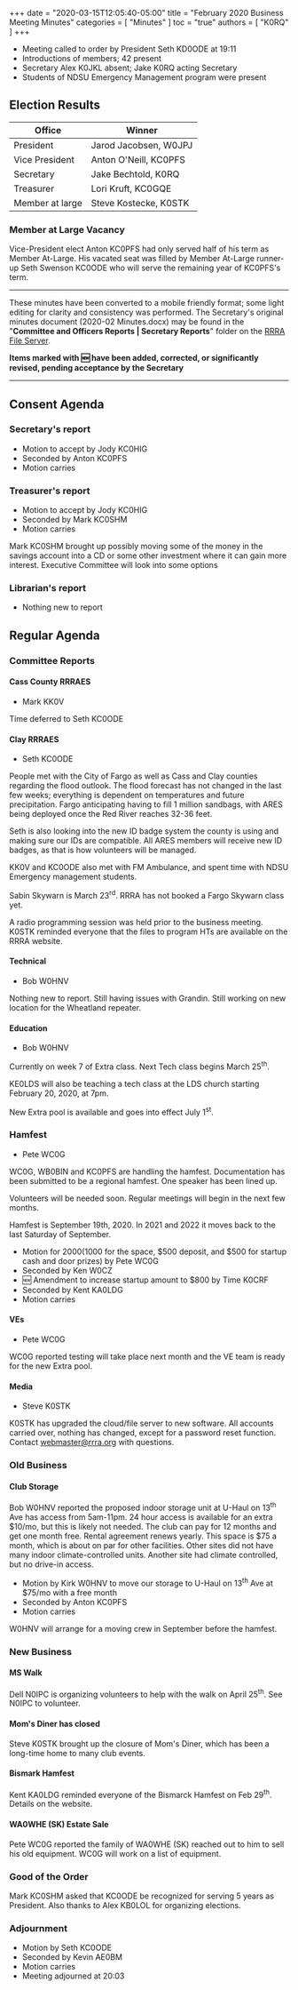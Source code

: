 +++
date = "2020-03-15T12:05:40-05:00"
title = "February 2020 Business Meeting Minutes"
categories = [ "Minutes" ]
toc = "true"
authors = [ "K0RQ" ]
+++
* Meeting called to order by President Seth KD0ODE at 19:11
* Introductions of members; 42 present
* Secretary Alex K0JKL absent; Jake K0RQ acting Secretary
* Students of NDSU Emergency Management program were present

## Election Results

| Office | Winner  |
| ------ | ------- |
| President | Jarod Jacobsen, W0JPJ |
| Vice President | Anton O'Neill, KC0PFS |
| Secretary | Jake Bechtold, K0RQ |
| Treasurer | Lori Kruft, KC0GQE |
| Member at large | Steve Kostecke, K0STK |

### Member at Large Vacancy

Vice-President elect Anton KC0PFS had only served half of his term
as Member At-Large. His vacated seat was filled by Member At-Large
runner-up Seth Swenson KC0ODE who will serve the remaining year of
KC0PFS's term.

<!--more-->

---

These minutes have been converted to a mobile friendly format; some light
editing for clarity and consistency was performed. The Secretary's original
minutes document (2020-02 Minutes.docx) may be found in the
"**Committee and Officers Reports | Secretary Reports**" folder on the
[RRRA File Server](https://cloud.rrra.org/). 

**Items marked with :new: have been added, corrected, or significantly
revised, pending acceptance by the Secretary**

---

## Consent Agenda 

### Secretary's report
* Motion to accept by Jody KC0HIG
* Seconded by Anton KC0PFS
* Motion carries

### Treasurer's report
* Motion to accept by Jody KC0HIG
* Seconded by Mark KC0SHM
* Motion carries

Mark KC0SHM brought up possibly moving some of the money in the savings
account into a CD or some other investment where it can gain more
interest. Executive Committee will look into some options

### Librarian's report
* Nothing new to report

## Regular Agenda

### Committee Reports 

#### Cass County RRRAES
* Mark KK0V

Time deferred to Seth KC0ODE

#### Clay RRRAES
* Seth KC0ODE

People met with the City of Fargo as well as Cass and Clay counties
regarding the flood outlook. The flood forecast has not changed in the
last few weeks; everything is dependent on temperatures and future
precipitation. Fargo anticipating having to fill 1 million sandbags,
with ARES being deployed once the Red River reaches 32-36 feet.

Seth is also looking into the new ID badge system the county is using
and making sure our IDs are compatible. All ARES members will receive
new ID badges, as that is how volunteers will be managed.

KK0V and KC0ODE also met with FM Ambulance, and spent time with NDSU
Emergency management students.

Sabin Skywarn is March 23<sup>rd</sup>. RRRA has not booked a Fargo
Skywarn class yet.

A radio programming session was held prior to the business meeting.
K0STK reminded everyone that the files to program HTs are available on
the RRRA website.


#### Technical
* Bob W0HNV

Nothing new to report. Still having issues with Grandin. Still working
on new location for the Wheatland repeater.

#### Education
* Bob W0HNV

Currently on week 7 of Extra class.  Next Tech class begins March 25<sup>th</sup>.

KE0LDS will also be teaching a tech class at the LDS church starting February
20, 2020, at 7pm.

New Extra pool is available and goes into effect July 1<sup>st</sup>.

### Hamfest
* Pete WC0G

WC0G, WB0BIN and KC0PFS are handling the hamfest. Documentation has
been submitted to be a regional hamfest. One speaker has been lined up.

Volunteers will be needed soon. Regular meetings will begin in the next
few months.

Hamfest is September 19th, 2020. In 2021 and 2022 it moves back to the
last Saturday of September.

* Motion for $2000 ($1000 for the space, $500 deposit, and $500 for startup cash and door prizes) by Pete WC0G
* Seconded by Ken W0CZ
* :new: Amendment to increase startup amount to $800 by Time K0CRF
* Seconded by Kent KA0LDG
* Motion carries

#### VEs
* Pete WC0G

WC0G reported testing will take place next month and the VE team is ready for the new Extra pool.

#### Media
* Steve K0STK

K0STK has upgraded the cloud/file server to new software. All accounts
carried over, nothing has changed, except for a password reset function.
Contact webmaster@rrra.org with questions.


### Old Business

#### Club Storage

Bob W0HNV reported the proposed indoor storage unit at U-Haul on
13<sup>th</sup> Ave has access from 5am-11pm. 24 hour access is
available for an extra $10/mo, but this is likely not needed. The club
can pay for 12 months and get one month free. Rental agreement renews
yearly. This space is $75 a month, which is about on par for other
facilities. Other sites did not have many indoor climate-controlled
units. Another site had climate controlled, but no drive-in access.

* Motion by Kirk W0HNV to move our storage to U-Haul on 13<sup>th</sup> Ave at $75/mo with a free month
* Seconded by Anton KC0PFS
* Motion carries

W0HNV will arrange for a moving crew in September before the hamfest.

### New Business

#### MS Walk

Dell N0IPC is organizing volunteers to help with the walk on April
25<sup>th</sup>. See N0IPC to volunteer.

#### Mom's Diner has closed

Steve K0STK brought up the closure of Mom's Diner, which has been a
long-time home to many club events.

#### Bismark Hamfest

Kent KA0LDG reminded everyone of the Bismarck Hamfest on Feb
29<sup>th</sup>. Details on the website.

#### WA0WHE (SK) Estate Sale

Pete WC0G reported the family of WA0WHE (SK) reached out to him to sell
his old equipment. WC0G will work on a list of equipment.

### Good of the Order

Mark KC0SHM asked that KC0ODE be recognized for serving 5 years as
President. Also thanks to Alex KB0LOL for organizing elections.

### Adjournment
* Motion by Seth KC0ODE
* Seconded by Kevin AE0BM
* Motion carries
* Meeting adjourned at 20:03

